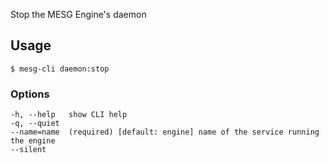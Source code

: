 Stop the MESG Engine's daemon

## Usage
```
$ mesg-cli daemon:stop
```

### Options
```
-h, --help   show CLI help
-q, --quiet
--name=name  (required) [default: engine] name of the service running the engine
--silent
```
